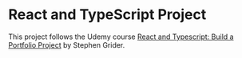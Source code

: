 # React and TypeScript Project

This project follows the Udemy course [React and Typescript: Build a Portfolio Project](https://www.udemy.com/course/react-and-typescript-build-a-portfolio-project) by Stephen Grider.